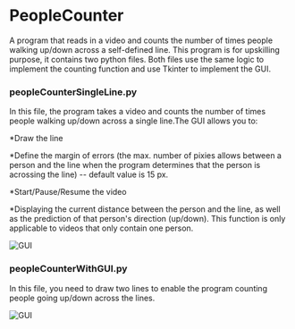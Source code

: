 # PeopleCounter


A program that reads in a video and counts the number of times people walking up/down across a self-defined line.
This program is for upskilling purpose, it contains two python files. Both files use the same logic to implement the counting function and use Tkinter to implement the GUI.


### peopleCounterSingleLine.py

In this file, the program takes a video and counts the number of times people walking up/down across a single line.The GUI allows you to:

*Draw the line

*Define the margin of errors (the max. number of pixies allows between a person and the line when the program determines that the person is acrossing the line) -- default value is 15 px.

*Start/Pause/Resume the video

*Displaying the current distance between the person and the line, as well as the prediction of that person's direction (up/down). This function is only applicable to videos that only contain one person. 

![GUI](https://i.imgur.com/U3g7yc8.png)


### peopleCounterWithGUI.py

In this file, you need to draw two lines to enable the program counting people going up/down across the lines. 


![GUI](https://i.imgur.com/VsFg74d.png)
